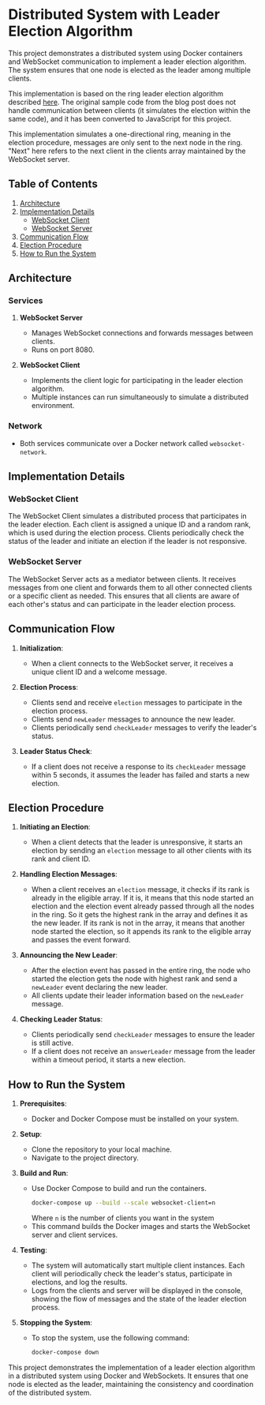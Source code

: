 # Distributed System with Leader Election Algorithm

This project demonstrates a distributed system using Docker containers and WebSocket communication to implement a leader election algorithm. The system ensures that one node is elected as the leader among multiple clients.

This implementation is based on the ring leader election algorithm described [here](https://3ev.medium.com/election-algorithm-a-case-study-7f51a4b059e9). The original sample code from the blog post does not handle communication between clients (it simulates the election within the same code), and it has been converted to JavaScript for this project.

This implementation simulates a one-directional ring, meaning in the election procedure, messages are only sent to the next node in the ring. "Next" here refers to the next client in the clients array maintained by the WebSocket server.

## Table of Contents
1. [Architecture](#architecture)
2. [Implementation Details](#implementation-details)
   - [WebSocket Client](#websocket-client)
   - [WebSocket Server](#websocket-server)
3. [Communication Flow](#communication-flow)
4. [Election Procedure](#election-procedure)
5. [How to Run the System](#how-to-run-the-system)

## Architecture

### Services
1. **WebSocket Server**
   - Manages WebSocket connections and forwards messages between clients.
   - Runs on port 8080.

2. **WebSocket Client**
   - Implements the client logic for participating in the leader election algorithm.
   - Multiple instances can run simultaneously to simulate a distributed environment.

### Network
- Both services communicate over a Docker network called `websocket-network`.

## Implementation Details

### WebSocket Client
The WebSocket Client simulates a distributed process that participates in the leader election. Each client is assigned a unique ID and a random rank, which is used during the election process. Clients periodically check the status of the leader and initiate an election if the leader is not responsive.

### WebSocket Server
The WebSocket Server acts as a mediator between clients. It receives messages from one client and forwards them to all other connected clients or a specific client as needed. This ensures that all clients are aware of each other's status and can participate in the leader election process.

## Communication Flow

1. **Initialization**: 
   - When a client connects to the WebSocket server, it receives a unique client ID and a welcome message.

2. **Election Process**:
   - Clients send and receive `election` messages to participate in the election process.
   - Clients send `newLeader` messages to announce the new leader.
   - Clients periodically send `checkLeader` messages to verify the leader's status.

3. **Leader Status Check**:
   - If a client does not receive a response to its `checkLeader` message within 5 seconds, it assumes the leader has failed and starts a new election.

## Election Procedure

1. **Initiating an Election**:
   - When a client detects that the leader is unresponsive, it starts an election by sending an `election` message to all other clients with its rank and client ID.

2. **Handling Election Messages**:
   - When a client receives an `election` message, it checks if its rank is already in the eligible array. If it is, it means that this node started an election and the election event already passed through all the nodes in the ring. So it gets the highest rank in the array and defines it as the new leader. If its rank is not in the array, it means that another node started the election, so it appends its rank to the eligible array and passes the event forward.

3. **Announcing the New Leader**:
   - After the election event has passed in the entire ring, the node who started the election gets the node with highest rank and send a `newLeader` event declaring the new leader.
   - All clients update their leader information based on the `newLeader` message.

4. **Checking Leader Status**:
   - Clients periodically send `checkLeader` messages to ensure the leader is still active.
   - If a client does not receive an `answerLeader` message from the leader within a timeout period, it starts a new election.

## How to Run the System

1. **Prerequisites**:
   - Docker and Docker Compose must be installed on your system.

2. **Setup**:
   - Clone the repository to your local machine.
   - Navigate to the project directory.

3. **Build and Run**:
   - Use Docker Compose to build and run the containers.
     ```sh
     docker-compose up --build --scale websocket-client=n
     ```
     Where `n` is the number of clients you want in the system
   - This command builds the Docker images and starts the WebSocket server and client services.

4. **Testing**:
   - The system will automatically start multiple client instances. Each client will periodically check the leader's status, participate in elections, and log the results.
   - Logs from the clients and server will be displayed in the console, showing the flow of messages and the state of the leader election process.

5. **Stopping the System**:
   - To stop the system, use the following command:
     ```sh
     docker-compose down
     ```

This project demonstrates the implementation of a leader election algorithm in a distributed system using Docker and WebSockets. It ensures that one node is elected as the leader, maintaining the consistency and coordination of the distributed system.
